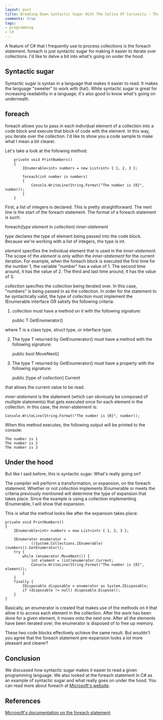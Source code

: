 ```yaml
---
layout: post
title: Breaking Down Syntactic Sugar With The Saliva Of Curiosity - The foreach Statement In C#
comments: true
tags:
- programming 
- C#
---
```


A feature of C# that I frequently use to process collections is the foreach statement. foreach is just syntactic sugar for making it easier to iterate over collections. I'd like to delve a bit into what's going on under the hood. 

## Syntactic sugar

Syntactic sugar is syntax in a language that makes it easier to read. It makes the language "sweeter" to work with (ha!). While syntactic sugar is great for increasing readability in a language, it's also good to know what's going on underneath.

## foreach

foreach allows you to pass in each individual element of a collection into a code block and execute that block of code with the element. In this way, you iterate over the collection. I'd like to show you a code sample to make what I mean a bit clearer.

Let's take a look at the following method:

		private void PrintNumbers()
		{
			IEnumerable<int> numbers = new List<int> { 1, 2, 3 };

			foreach(int number in numbers)
			{
				Console.WriteLine(String.Format("The number is {0}", number));
			}
		}

First, a list of integers is declared. This is pretty straightforward. The next line is the start of the foreach statement. The format of a foreach statement is such:

foreach(*type* *element* in *collection*) *inner-statement*

*type* declares the type of element being passed into the code block. Because we're working with a list of integers, the type is int.  

*element* specifies the individual element that is used in the *inner-statement*. The scope of the *element* is only within the *inner-statement* for the current iteration. For example, when the foreach block is executed the first time for the number 1, the variable "number" has a value of 1. The second time around, it has the value of 2. The third and last time around, it has the value of 3.

*collection* specifies the collection being iterated over. In this case, "numbers" is being passed in as the collection. In order for the statement to be syntactically valid, the type of *collection* must implement the IEnumerable interface OR satisfy the following criteria:

1) *collection* must have a method on it with the following signature: 

	public T GetEnumerator()

where T is a class type, struct type, or interface type.

2) The type T returned by GetEnumerator() must have a method with the following signature:

	public bool MoveNext()

3) The type T returned by GetEnumerator() must have a property with the following signature: 

	public [type of *collection*] Current

that allows the current value to be read.

*inner-statement* is the statement (which can obviously be composed of multiple statements) that gets executed once for each element in the collection. In this case, the *inner-statement* is:

	Console.WriteLine(String.Format("The number is {0}", number));

When this method executes, the following output will be printed to the console:

	The number is 1
	The number is 2
	The number is 3

## Under the hood

But like I said before, this is syntactic sugar. What's really going on? 

The compiler will perform a transformation, or expansion, on the foreach statement. Whether or not *collection* implements IEnumerable or meets the criteria previously mentioned will determine the type of expansion that takes place. Since the example is using a collection implementing IEnumerable, I will show that expansion.

This is what the method looks like after the expansion takes place:

	private void PrintNumbers()
	{
		IEnumerable<int> numbers = new List<int> { 1, 2, 3 };

		IEnumerator enumerator = 
				((System.Collections.IEnumerable)(numbers)).GetEnumerator();
		try {
			while (enumerator.MoveNext()) {
				int element = (int)enumerator.Current;
				Console.WriteLine(String.Format("The number is {0}", element));
			}
		}
		finally {
			IDisposable disposable = enumerator as System.IDisposable;
			if (disposable != null) disposable.Dispose();
		}
	}

Basically, an enumerator is created that makes use of the methods on it that allow it to access each element in the collection. After the work has been done for a given element, it moves onto the next one. After all the elements have been iterated over, the enumerator is disposed of to free up memory.

These two code blocks effectively achieve the same result. But wouldn't you agree that the foreach statement pre-expansion looks a lot more pleasant and clearer? 

## Conclusion
We discussed how syntactic sugar makes it easier to read a given programming language. We also looked at the foreach statement in C# as an example of syntactic sugar and what really goes on under the hood. You can read more about foreach at [Microsoft's website](https://msdn.microsoft.com/en-us/library/aa664754%28v=vs.71%29.aspx).

## References

[Microsoft's documentation on the foreach statement](https://msdn.microsoft.com/en-us/library/aa664754%28v=vs.71%29.aspx)
